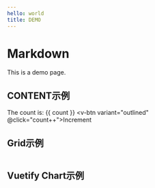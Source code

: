 ```yaml
---
hello: world
title: DEMO
---
```


<script setup>
import { ref } from 'vue'

import VuetifyChart from './components/VuetifyChart.vue'
const count = ref(0)
</script>

# Markdown
This is a demo page.
## CONTENT示例
The count is: {{ count }}
<v-btn variant="outlined" @click="count++">Increment</v-btn>
## Grid示例

<v-card>
  <v-row>
    <v-col v-for="n in 8" :key="n" cols="3">
      <v-card height="100" color="green">
        <img :src="'https://picsum.photos/468/468?random='+n" />
      </v-card>
    </v-col>
  </v-row>
</v-card>

## Vuetify Chart示例
<v-card class="mx-auto w-full"  >
<VuetifyChart />
</v-card>